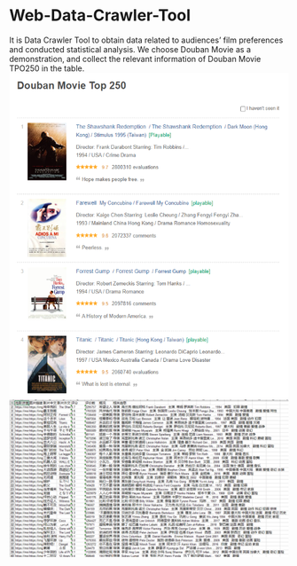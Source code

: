 # Web-Data-Crawler-Tool
It is Data Crawler Tool to obtain data related to audiences’ film preferences and conducted statistical analysis.
We choose Douban Movie as a demonstration, and collect the relevant information of Douban Movie TPO250 in the table.
<img title="The Website" alt="Alt text" src="website.PNG">
<img title="The info we get" alt="Alt text" src="information.PNG">
